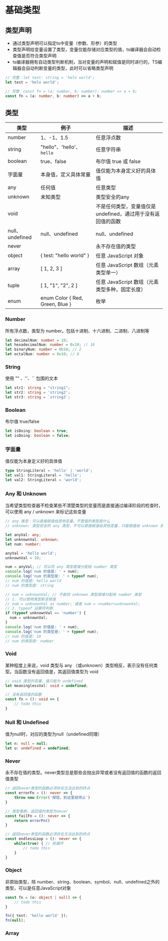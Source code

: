 # 基础类型



## 类型声明

- 通过类型声明可以指定ts中变量（参数、形参）的类型
- 类型声明给变量设置了类型，变量仅能存储对应类型的值，ts编译器会自动检查值是否符合类型声明
- ts编译器拥有自动类型判断机制，当对变量的声明和赋值是同时进行的，TS编辑器会自动判断变量的类型，此时可以省略类型声明

```typescript
// 完整：let test: string = 'helo world';
let test = 'helo world';

// 完整：const fn = (a: number, b: number): number => a + b;
const fn = (a: number, b: number) => a + b;
```



## 类型

| 类型            | 例子                             | 描述                                                        |
| --------------- | -------------------------------- | ----------------------------------------------------------- |
| number          | 1、-1、1.5                       | 任意浮点数                                                  |
| string          | "hello"、'hello'、`hello`        | 任意字符串                                                  |
| boolean         | true、false                      | 布尔值 true 或 false                                        |
| 字面量          | 本身值，定义具体常量             | 值仅能为本身定义好的具体值                                  |
| any             | 任何值                           | 任意类型                                                    |
| unknown         | 未知类型                         | 类型安全的any                                               |
| void            |                                  | 不是任何类型，变量值仅是undefined，通过用于没有返回值的函数 |
| null、undefined | null、undefined                  | null、undefined                                             |
| never           |                                  | 永不存在值的类型                                            |
| object          | { test: "hello world" }          | 任意 JavaScript 对象                                        |
| array           | [ 1, 2, 3 ]                      | 任意 JavaScript 数组（元素类型单一）                        |
| tuple           | [ 1, "1", "2", 2 ]               | 任意 JavaScript 数组（元素类型多种，固定长度）              |
| enum            | enum Color { Red,  Green, Blue } | 枚举                                                        |

### Number

所有浮点数，类型为 number。包括十进制、十六进制、二进制、八进制等

```typescript
let decimalNum: number = 10;
let hexadecimalNum: number = 0x10; // 16
let binaryNum: number = 0b10; // 2
let octalNum: number = 0o10; // 8
```

### String

使用 "" 、''、`` 包围的文本

```typescript
let str1: string = "string1";
let str2: string = 'string2';
let str3: string = `string3`;
```

### Boolean

布尔值 true/false

```typescript
let isDoing: boolean = true;
let isDoing: boolean = false;
```

### 字面量

值仅能为本身定义好的具体值

```typescript
type StringLiteral = 'hello' | 'world';
let val1: StringLiteral = 'hello';
let val2: StringLiteral = 'world';
```

### Any 和 Unknown

当希望类型检查器不检查某些不清楚类型的变量而是直接通过编译阶段的检查时，可以使用 any / unknown 来标记这些变量

```typescript
// any 类型：可以直接赋值给其他变量，不管值的类型是什么
// unknown: 类型安全的 any 类型，不可以直接赋值给其他变量，只能赋值给 unknown 类型

let anyVal: any;
let unknownVal: unknown;
let num: number;

anyVal = 'hello world';
unknownVal = 10;

num = anyVal; // 可以将 any 类型直接分配给 number 类型
console.log('num 的值是: ' + num);
console.log('num 的类型是: ' + typeof num);
// num 的值是: hello world
// num 的类型是: string

// num = unknownVal; // 不能将 unknown 类型直接分配给 number 类型
// 1. 可以使用类型断言赋值
// num = unknownVal as number; 或者 num = <number>unknownVal;
// 2. typeof 运算符判断
if (typeof unknownVal == 'number') {
  num = unknownVal;
}
console.log('num 的值是: ' + num);
console.log('num 的类型是: ' + typeof num);
// num 的值是: 10
// num 的类型是: number
```

### Void

某种程度上来说，void 类型与 any （或unknown）类型相反，表示没有任何类型。当函数没有返回值是，其返回值类型为 void

```typescript
// void 类型的变量，值只能为 undefined
let meaninglessVal: void = undefined;

// 没有返回值的函数
const fn = (): void => {
	// todo this
}
```

### Null 和 Undefined

值为null时，对应的类型为null（undefined同理）

```typescript
let n: null = null;
let u: undefined = undefined;
```

### Never

永不存在值的类型。never类型总是那些会抛出异常或者没有返回值的函数的返回值类型

```typescript
// 返回never类型的函数必须存在无法达到的终点
const errorFn = (): never => {
	throw new Error('报错，到这里就停止')
}

// 类型推断，返回值的类型为never
const failFn = (): never => {
	return errorFn()
}

// 返回never类型的函数必须存在无法达到的终点
const endlessLoop = (): never => {
	while(true) { // 死循环
		// todo this
	}
}
```

### Object

非原始类型，除 number、string、boolean、symbol、null、undefined之外的类型，可以是任意JavaScript对象

```typescript
const fn = (o: object | null) => {
	// todo this
}

fn({ test: 'hello world' });
fn(null);
```

### Array



